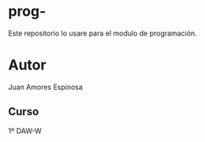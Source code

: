 # prog-
Este repositorio lo usare para el modulo de programación.
# Autor 
Juan Amores Espinosa
## Curso 
1º DAW-W
